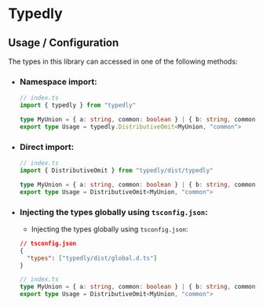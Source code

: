 # Typedly

## Usage / Configuration
The types in this library can accessed in one of the following methods:
* ### Namespace import:
  ```ts
  // index.ts
  import { typedly } from "typedly"

  type MyUnion = { a: string, common: boolean } | { b: string, common: boolean }
  export type Usage = typedly.DistributiveOmit<MyUnion, "common">
  ```

* ### Direct import:
  ```ts
  // index.ts
  import { DistributiveOmit } from "typedly/dist/typedly"

  type MyUnion = { a: string, common: boolean } | { b: string, common: boolean }
  export type Usage = DistributiveOmit<MyUnion, "common">
  ```
* ### Injecting the types globally using `tsconfig.json`:
  * Injecting the types globally using `tsconfig.json`:
  ```json
  // tsconfig.json
  {
  	"types": ["typedly/dist/global.d.ts"]
  }
  ```
  ```ts
  // index.ts
  type MyUnion = { a: string, common: boolean } | { b: string, common: boolean }
  export type Usage = DistributiveOmit<MyUnion, "common">
  ```
